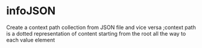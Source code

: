 # infoJSON
Create a context path collection from JSON file and vice versa ;context path is a dotted representation of content starting from the root all the way to each value element
